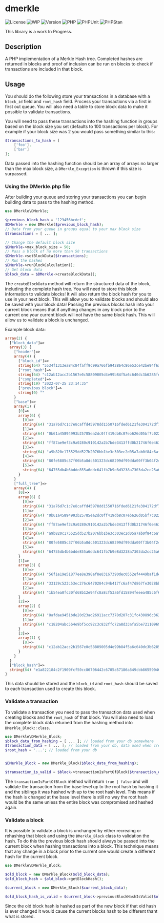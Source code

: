 # dmerkle

![License](https://img.shields.io/badge/license-The%20Unlicense-blue)
![WIP](https://img.shields.io/badge/Work%20In%20Progress-red)
![Version](https://img.shields.io/badge/Version:%201.0.0-green)
![PHP](https://img.shields.io/badge/PHP%20^7.4-777BB4?logo=php&logoColor=white)
![PHPUnit](https://github.com/dpcobb/DMerkle/actions/workflows/php.yml/badge.svg)
![PHPStan](https://github.com/dpcobb/DMerkle/actions/workflows/phpstan.yml/badge.svg)


This library is a work In Progress.

## Description

A PHP implementation of a Merkle Hash tree. Completed hashes are returned in blocks and proof of inclusion can be run on blocks to check if transactions are included in that block.

## Usage

You should do the following store your transactions in a database with a `block_id` field and `root_hash` field. Process your transactions via a first in first out queue. You will also need a table to store block data to make it possible to validate transactions.

You will need to pass these transactions into the hashing function in groups based on the block size you set (defaults to 100 transactions per block). For example if your block size was 2 you would pass something similar to this:

```php
$transactions_to_hash = [
    ['foo'],
    ['bar']
];
```

Data passed into the hashing function should be an array of arrays no larger than the max block size, a `DMerkle_Exception` is thrown if this size is surpassed.

### Using the DMerkle.php file

After building your queue and storing your transactions you can begin building data to pass to the hashing method.

```php
use DMerkle\DMerkle;

$previous_block_hash = '123456bcdef';
$DMerkle = new DMerkle($previous_block_hash);
// Data from your queue in groups equal to your max block size
$transactions = [ ... ];

// Change the default block size
$DMerkle->max_block_size = 50;
// Pass a block of no more than 50 transactions
$DMerkle->setBlockData($transactions);
// Run the hashes
$DMerkle->runBlockCalculation();
// Get block data
$block_data = $DMerkle->createBlockData();
```

The `createBlockData` method will return the structured data of the block, including the complete hash tree. You will need to store this block information to validate blocks! It will also return the block hash for you to use in your next block. This will allow you to validate blocks and should also be saved with your block data! Passing the previous blocks hash into your current block means that if anything changes in any block prior to the current one your current block will not have the same block hash. This will allow us to validate a block is unchanged.

Example block data:

```php
array(2) {
  ["block_data"]=>
  array(3) {
    ["header"]=>
    array(4) {
      ["block_id"]=>
      string(64) "5534f1313ea84c84faff9c99a766fb942864c86e53ce42be94f6a9bc7c322d43"
      ["root_hash"]=>
      string(64) "c12ab12acc2b1567e0c58809005d4e99b84f5a6c640dc3b6285fd70177242fc4"
      ["completed"]=>
      string(19) "2022-07-25 23:14:35"
      ["previous_block"]=>
      string(0) ""
    }
    ["base"]=>
    array(1) {
      [0]=>
      array(6) {
        [0]=>
        string(64) "31a76d7c1c7e8caffd45978dd1550716fded6121fe304172df75182b5888a49d"
        [1]=>
        string(64) "0b61a45894993b25785ea2dc0ff419db8c07eb626d05bf7c02268f536868f36c"
        [2]=>
        string(64) "ff87ae9ef3c9a0280c910142a2b7bde3413ffd0b21746f6e46359aa6ed67baea"
        [3]=>
        string(64) "a9b820c175525dd527b2076bb1be3c303ec2d05a7ab0f84c6af90d040ceb3230"
        [4]=>
        string(64) "80fe5885c37f06b5a8dc501323dc68299df99dda00ff3b04f2c9a9b7a37477bc"
        [5]=>
        string(64) "64755db4b6bdde855a6ddc641fb7b9e8d3238a7303da2cc25a6a4631304bd81b"
      }
    }
    ["full_tree"]=>
    array(4) {
      [0]=>
      array(6) {
        [0]=>
        string(64) "31a76d7c1c7e8caffd45978dd1550716fded6121fe304172df75182b5888a49d"
        [1]=>
        string(64) "0b61a45894993b25785ea2dc0ff419db8c07eb626d05bf7c02268f536868f36c"
        [2]=>
        string(64) "ff87ae9ef3c9a0280c910142a2b7bde3413ffd0b21746f6e46359aa6ed67baea"
        [3]=>
        string(64) "a9b820c175525dd527b2076bb1be3c303ec2d05a7ab0f84c6af90d040ceb3230"
        [4]=>
        string(64) "80fe5885c37f06b5a8dc501323dc68299df99dda00ff3b04f2c9a9b7a37477bc"
        [5]=>
        string(64) "64755db4b6bdde855a6ddc641fb7b9e8d3238a7303da2cc25a6a4631304bd81b"
      }
      [1]=>
      array(3) {
        [0]=>
        string(64) "56f1e19e51877ee8e398af8e83167390dec0552ef4449baf1de717bb7b22ab5d"
        [1]=>
        string(64) "33129c523c53ec276c6470284c94b417fc6af47d867fe3028bba05d7d4e2eb9c"
        [2]=>
        string(64) "1b54ea0fc30fd68b12e94fc8a8cf53a6fd15894feeea485c6f6a1c8496f5dbc9"
      }
      [2]=>
      array(2) {
        [0]=>
        string(64) "8afdae9451bde20d23ad26911acc7378d207c31fc430896c362e105b823c667e"
        [1]=>
        string(64) "c18204abc5b4e9bf5cc92c3c832ffc72a8d33afa5be72110969530ae142eacd6"
      }
      [3]=>
      array(1) {
        [0]=>
        string(64) "c12ab12acc2b1567e0c58809005d4e99b84f5a6c640dc3b6285fd70177242fc4"
      }
    }
  }
  ["block_hash"]=>
  string(64) "e1a822184c2f1909fcf50cc86706442c6705a57186a849cbb86559046c38b0be"
}
```

This data should be stored and the `block_id` and `root_hash` should be saved to each transaction used to create this block.

### Validate a transaction

To validate a transaction you need to pass the transaction data used when creating blocks and the `root_hash` of that block. You will also need to load the complete block data returned from the hashing method into `DMerkle_Block::class`.

```php
use DMerkle\DMerkle_Block;
$block_data_from_hashing = [ ... ]; // loaded from your db somewhere
$transaction_data = [ ... ]; // loaded from your db, data used when creating blocks
$root_hash = '...'; // loaded from your db


$DMerkle_Block = new DMerkle_Block($block_data_from_hashing);

$transaction_is_valid = $block->transactionIsPartOfBlock($transaction_data, $root_hash);
```
The `transactionIsPartOfBlock` method will return `true | false` and will validate the transaction from the base level up to the root hash by hashing it and the siblings it was hashed with up to the root hash level. This means if the hash is changed at the base level there is still no way the root hash would be the same unless the entire block was compromised and hashed again.

### Validate a block

It is possible to validate a block is unchanged by either recreaing or rehashing that block and using the `DMerkle_Block` class to validation the hash. To do this the previous block hash should always be passed into the current block when hashing transactions into a block. This technique means that any change in a block prior to the current one would create a different hash for the current block.

```php
use DMerkle\DMerkle_Block;

$old_block = new DMerkle_Block($old_block_data);
$old_block_hash = $old_block->getBlockHash();

$current_block = new DMerkle_Block($current_block_data);

$old_block_hash_is_valid = $current_block->previousBlockHashIsValid($old_block_hash, $current_block_stored_hash)

```
Since the old block hash is hashed as part of the new block if that old hash is ever changed it would cause the current blocks hash to be different thant what is stored.